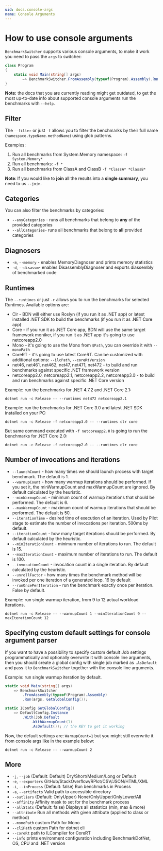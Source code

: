 ```yaml
---
uid: docs.console-args
name: Console Arguments
---
```


# How to use console arguments

`BenchmarkSwitcher` supports various console arguments, to make it work you need to pass the `args` to switcher:

```cs
class Program
{
    static void Main(string[] args) 
        => BenchmarkSwitcher.FromAssembly(typeof(Program).Assembly).Run(args);
}
```

**Note:** the docs that you are currently reading might get outdated, to get the most up-to-date info about supported console arguments run the benchmarks with `--help`.

## Filter

The `--filter` or just `-f` allows you to filter the benchmarks by their full name (`namespace.typeName.methodName`) using glob patterns.

Examples:

1. Run all benchmarks from System.Memory namespace: `-f System.Memory*`
2. Run all benchmarks: `-f *`
3. Run all benchmarks from ClassA and ClassB `-f *ClassA* *ClassB*`

**Note**: If you would like to **join** all the results into a **single summary**, you need to us `--join`.

## Categories

You can also filter the benchmarks by categories:

* `--anyCategories` - runs all benchmarks that belong to **any** of the provided categories
* `--allCategories`- runs all benchmarks that belong to **all** provided categories

## Diagnosers

* `-m`, `--memory` - enables MemoryDiagnoser and prints memory statistics
* `-d`, `--disassm`- enables DisassemblyDiagnoser and exports diassembly of benchmarked code

## Runtimes

The `--runtimes` or just `-r` allows you to run the benchmarks for selected Runtimes. Available options are: 

* Clr - BDN will either use Roslyn (if you run it as .NET app) or latest installed .NET SDK to build the benchmarks (if you run it as .NET Core app)
* Core - if you run it as .NET Core app, BDN will use the same target framework moniker, if you run it as .NET app it's going to use netcoreapp2.0
* Mono - it's going to use the Mono from `$Path`, you can override  it with `--monoPath`
* CoreRT - it's going to use latest CoreRT. Can be customized with additional options: `--ilcPath`, `--coreRtVersion` 
* net46, net461, net462, net47, net471, net472 - to build and run benchmarks against specific .NET framework version 
* netcoreapp2.0, netcoreapp2.1, netcoreapp2.2, netcoreapp3.0 - to build and run benchmarks against specific .NET Core version

Example: run the benchmarks for .NET 4.7.2 and .NET Core 2.1:

```log
dotnet run -c Release -- --runtimes net472 netcoreapp2.1
```

Example: run the benchmarks for .NET Core 3.0 and latest .NET SDK installed on your PC:

```log
dotnet run -c Release -f netcoreapp3.0 -- --runtimes clr core
```

But same command executed with `-f netcoreapp2.0` is going to run the benchmarks for .NET Core 2.0:

```log
dotnet run -c Release -f netcoreapp2.0 -- --runtimes clr core
```

## Number of invocations and iterations

* `--launchCount` - how many times we should launch process with target benchmark. The default is 1.
* `--warmupCount` - how many warmup iterations should be performed. If you set it, the minWarmupCount and maxWarmupCount are ignored. By default calculated by the heuristic.
* `--minWarmupCount` - minimum count of warmup iterations that should be performed. The default is 6.
* `--maxWarmupCount` - maximum count of warmup iterations that should be performed. The default is 50.
* `--iterationTime` - desired time of execution of an iteration. Used by Pilot stage to estimate the number of invocations per iteration. 500ms by default.
* `--iterationCount` - how many target iterations should be performed. By default calculated by the heuristic.
* `--minIterationCount` - minimum number of iterations to run. The default is 15.
* `--maxIterationCount` - maximum number of iterations to run. The default is 100.
* `--invocationCount` - invocation count in a single iteration. By default calculated by the heuristic.
* `--unrollFactor` - how many times the benchmark method will be invoked per one iteration of a generated loop. 16 by default
* `--runOncePerIteration` - run the benchmark exactly once per iteration. False by default.

Example: run single warmup iteration, from 9 to 12 actual workload iterations.

```log
dotnet run -c Release -- --warmupCount 1 --minIterationCount 9 --maxIterationCount 12
```

## Specifying custom default settings for console argument parser

If you want to have a possibility to specify custom default Job settings programmatically and optionally overwrite it with console line arguments, then you should create a global config with single job marked as `.AsDefault` and pass it to `BenchmarkSwitcher` together with the console line arguments.

Example: run single warmup iteration by default.

```cs
static void Main(string[] args)
    => BenchmarkSwitcher
        .FromAssembly(typeof(Program).Assembly)
        .Run(args, GetGlobalConfig());

static IConfig GetGlobalConfig()
    => DefaultConfig.Instance
        .With(Job.Default
            .WithWarmupCount(1)
            .AsDefault()); // the KEY to get it working
```

Now, the default settings are: `WarmupCount=1` but you might still overwrite it from console args like in the example below: 

```log
dotnet run -c Release -- --warmupCount 2
```

## More

* `-j`, `--job` (Default: Default) Dry/Short/Medium/Long or Default
* `-e`, `--exporters` GitHub/StackOverflow/RPlot/CSV/JSON/HTML/XML
* `-i`, `--inProcess` (Default: false) Run benchmarks in Process
* `-a`, `--artifacts` Valid path to accessible directory
* `--outliers` (Default: OnlyUpper) None/OnlyUpper/OnlyLower/All
* `--affinity` Affinity mask to set for the benchmark process
* `--allStats` (Default: false) Displays all statistics (min, max & more)
* `--attribute` Run all methods with given attribute (applied to class or method)
* `--monoPath` custom Path for Mono
* `--cliPath` custom Path for dotnet cli
* `--coreRt` path to ILCompiler for CoreRT
* `--info` prints environment configuration including BenchmarkDotNet, OS, CPU and .NET version
